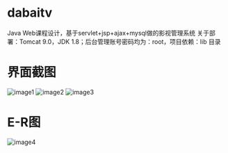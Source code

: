 # dabaitv
Java Web课程设计，基于servlet+jsp+ajax+mysql做的影视管理系统
关于部署：Tomcat  9.0，JDK 1.8；后台管理账号密码均为：root，项目依赖：lib 目录


# 界面截图
![image1](https://s1.yesimg.com/2023/03/16/544a218759722.png)
![image2](https://s1.yesimg.com/2023/03/16/a640e1608436d.png)
![image3](https://s1.yesimg.com/2023/03/16/74e752505a075.png)

# E-R图
![image4](https://s1.yesimg.com/2023/03/16/7cce75cb2929b.png)

